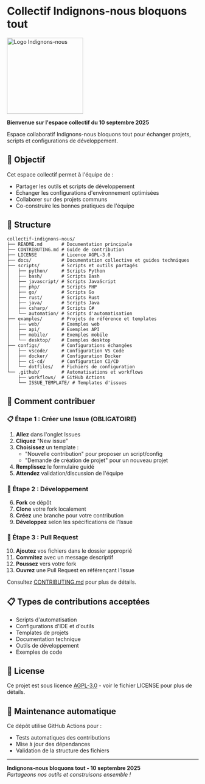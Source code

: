 # Collectif Indignons-nous bloquons tout

<img src="https://indignonsnous.fr/global/img/logo-inbt.svg" alt="Logo Indignons-nous" width="200">

**Bienvenue sur l'espace collectif du 10 septembre 2025**

Espace collaboratif  Indignons-nous bloquons tout pour échanger projets, scripts et configurations de développement.

## 🎯 Objectif

Cet espace collectif permet à l'équipe de :
- Partager les outils et scripts de développement
- Échanger les configurations d'environnement optimisées
- Collaborer sur des projets communs
- Co-construire les bonnes pratiques de l'équipe

## 📁 Structure

```
collectif-indignons-nous/
├── README.md       # Documentation principale
├── CONTRIBUTING.md # Guide de contribution
├── LICENSE         # Licence AGPL-3.0
├── docs/           # Documentation collective et guides techniques
├── scripts/        # Scripts et outils partagés
│   ├── python/     # Scripts Python
│   ├── bash/       # Scripts Bash
│   ├── javascript/ # Scripts JavaScript
│   ├── php/        # Scripts PHP
│   ├── go/         # Scripts Go
│   ├── rust/       # Scripts Rust
│   ├── java/       # Scripts Java
│   ├── csharp/     # Scripts C#
│   └── automation/ # Scripts d'automatisation
├── examples/       # Projets de référence et templates
│   ├── web/        # Exemples web
│   ├── api/        # Exemples API
│   ├── mobile/     # Exemples mobile
│   └── desktop/    # Exemples desktop
├── configs/        # Configurations échangées
│   ├── vscode/     # Configuration VS Code
│   ├── docker/     # Configuration Docker
│   ├── ci-cd/      # Configuration CI/CD
│   └── dotfiles/   # Fichiers de configuration
└── .github/        # Automatisations et workflows
    ├── workflows/  # GitHub Actions
    └── ISSUE_TEMPLATE/ # Templates d'issues
```

## 🤝 Comment contribuer

### 📋 Étape 1 : Créer une Issue (OBLIGATOIRE)
1. **Allez** dans l'onglet Issues
2. **Cliquez** "New issue"
3. **Choisissez** un template :
   - "Nouvelle contribution" pour proposer un script/config
   - "Demande de création de projet" pour un nouveau projet
4. **Remplissez** le formulaire guidé
5. **Attendez** validation/discussion de l'équipe

### 🔧 Étape 2 : Développement
6. **Fork** ce dépôt
7. **Clone** votre fork localement
8. **Créez** une branche pour votre contribution
9. **Développez** selon les spécifications de l'Issue

### 🚀 Étape 3 : Pull Request
10. **Ajoutez** vos fichiers dans le dossier approprié
11. **Commitez** avec un message descriptif
12. **Poussez** vers votre fork
13. **Ouvrez** une Pull Request en référençant l'Issue

Consultez [CONTRIBUTING.md](CONTRIBUTING.md) pour plus de détails.

## 📋 Types de contributions acceptées

- Scripts d'automatisation
- Configurations d'IDE et d'outils
- Templates de projets
- Documentation technique
- Outils de développement
- Exemples de code

## 📄 License

Ce projet est sous licence [AGPL-3.0](LICENSE) - voir le fichier LICENSE pour plus de détails.

## 🔧 Maintenance automatique

Ce dépôt utilise GitHub Actions pour :
- Tests automatiques des contributions
- Mise à jour des dépendances
- Validation de la structure des fichiers

---

**Indignons-nous bloquons tout - 10 septembre 2025**  
*Partageons nos outils et construisons ensemble !*
